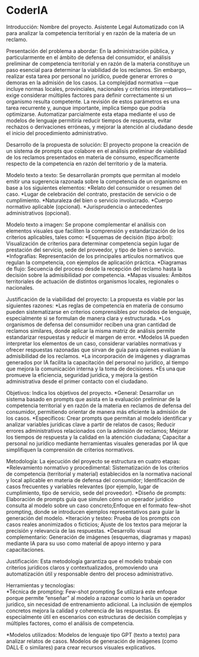 # CoderIA
Introducción: Nombre del proyecto. Asistente Legal Automatizado con IA para analizar la competencia territorial y en razón de la materia de un reclamo. 

Presentación del problema a abordar: En la administración pública, y particularmente en el ámbito de defensa del consumidor, el análisis preliminar de competencia territorial y en razón de la materia constituye un paso esencial para determinar la viabilidad de los reclamos. Sin embargo, realizar esta tarea por personal no jurídico, puede generar errores o demoras en la admisión de los casos. La complejidad normativa —que incluye normas locales, provinciales, nacionales y criterios interpretativos— exige considerar múltiples factores para definir correctamente si un organismo resulta competente. La revisión de estos parámetros es una tarea recurrente y, aunque importante, implica tiempo que podría optimizarse. Automatizar parcialmente esta etapa mediante el uso de modelos de lenguaje permitiría reducir tiempos de respuesta, evitar rechazos o derivaciones erróneas, y mejorar la atención al ciudadano desde el inicio del procedimiento administrativo. 

Desarrollo de la propuesta de solución: El proyecto propone la creación de un sistema de prompts que colabore en el análisis preliminar de viabilidad de los reclamos presentados en materia de consumo, específicamente respecto de la competencia en razón del territorio y de la materia. 

Modelo texto a texto: Se desarrollarán prompts que permitan al modelo emitir una sugerencia razonada sobre la competencia de un organismo en base a los siguientes elementos: 
*Relato del consumidor o resumen del caso. 
*Lugar de celebración del contrato, prestación de servicio o de cumplimiento. 
*Naturaleza del bien o servicio involucrado. 
*Cuerpo normativo aplicable (opcional). 
*Jurisprudencia o antecedentes administrativos (opcional). 

Modelo texto a imagen: Se propone complementar el análisis con elementos visuales que faciliten la comprensión y estandarización de los criterios aplicables, tales como: 
*Esquemas de decisión (tipo árbol): Visualización de criterios para determinar competencia según lugar de prestación del servicio, sede del proveedor, y tipo de bien o servicio. 
*Infografías: Representación de los principales artículos normativos que regulan la competencia, con ejemplos de aplicación práctica. 
*Diagramas de flujo: Secuencia del proceso desde la recepción del reclamo hasta la decisión sobre la admisibilidad por competencia. 
*Mapas visuales: Ámbitos territoriales de actuación de distintos organismos locales, regionales o nacionales. 

Justificación de la viabilidad del proyecto: La propuesta es viable por las siguientes razones: 
*Las reglas de competencia en materia de consumo pueden sistematizarse en criterios comprensibles por modelos de lenguaje, especialmente si se formulan de manera clara y estructurada. 
*Los organismos de defensa del consumidor reciben una gran cantidad de reclamos similares, donde aplicar la misma matriz de análisis permite estandarizar respuestas y reducir el margen de error. 
*Modelos IA pueden interpretar los elementos de un caso, considerar variables normativas y ofrecer respuestas razonadas que sirvan de guía para quienes evalúan la admisibilidad de los reclamos. 
*La incorporación de imágenes y diagramas generados por IA facilita la capacitación del personal no jurídico, al tiempo que mejora la comunicación interna y la toma de decisiones. 
*Es una que promueve la eficiencia, seguridad jurídica, y mejora la gestión administrativa desde el primer contacto con el ciudadano. 

Objetivos: Indica los objetivos del proyecto. 
*General: Desarrollar un sistema basado en prompts que asista en la evaluación preliminar de la competencia territorial y en razón de la materia en reclamos de defensa del consumidor, permitiendo orientar de manera más eficiente la admisión de los casos. 
*Específicos: Crear prompts que permitan al modelo identificar y analizar variables jurídicas clave a partir de relatos de casos; Reducir errores administrativos relacionados con la admisión de reclamos; Mejorar los tiempos de respuesta y la calidad en la atención ciudadana; Capacitar a personal no jurídico mediante herramientas visuales generadas por IA que simplifiquen la comprensión de criterios normativos. 

Metodología:  La ejecución del proyecto se estructura en cuatro etapas: 
*Relevamiento normativo y procedimental: Sistematización de los criterios de competencia (territorial y material) establecidos en la normativa nacional y local aplicable en materia de defensa del consumidor; Identificación de casos frecuentes y variables relevantes (por ejemplo, lugar de cumplimiento, tipo de servicio, sede del proveedor). 
*Diseño de prompts: Elaboración de prompts guía que simulen cómo un operador jurídico consulta al modelo sobre un caso concreto;Enfoque en el formato few-shot prompting, donde se introducen ejemplos representativos para guiar la generación del modelo. 
*Iteración y testeo: Prueba de los prompts con casos reales anonimizados o ficticios; Ajuste de los textos para mejorar la precisión y relevancia de las respuestas. 
*Desarrollo visual complementario: Generación de imágenes (esquemas, diagramas y mapas) mediante IA para su uso como material de apoyo interno y para capacitaciones. 

Justificación: Esta metodología garantiza que el modelo trabaje con criterios jurídicos claros y contextualizados, promoviendo una automatización útil y responsable dentro del proceso administrativo. 

Herramientas y tecnologías:  
*Técnica de prompting: Few-shot prompting 
Se utilizará este enfoque porque permite “enseñar” al modelo a razonar como lo haría un operador jurídico, sin necesidad de entrenamiento adicional. 
La inclusión de ejemplos concretos mejora la calidad y coherencia de las respuestas. 
Es especialmente útil en escenarios con estructuras de decisión complejas y múltiples factores, como el análisis de competencia. 

*Modelos utilizados: 
Modelos de lenguaje tipo GPT (texto a texto) para analizar relatos de casos. 
Modelos de generación de imágenes (como DALL·E o similares) para crear recursos visuales explicativos. 
